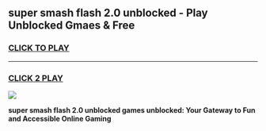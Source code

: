 
## super smash flash 2.0 unblocked - Play Unblocked Gmaes & Free
<h3>
<a href="https://news.freeplayer.one?title=super_smash_flash_2.0_unblocked&ref=16F">CLICK TO PLAY</a></h3>
<hr>

<h3>
<a href="https://news.freeplayer.one?title=super_smash_flash_2.0_unblocked&ref=16F">CLICK 2 PLAY</a>
  
</h3>

<a href="https://news.freeplayer.one?title=super_smash_flash_2.0_unblocked&ref=16F/"><img src="https://clearcache.store/games.png"></a>


**super smash flash 2.0 unblocked games unblocked: Your Gateway to Fun and Accessible Online Gaming**

